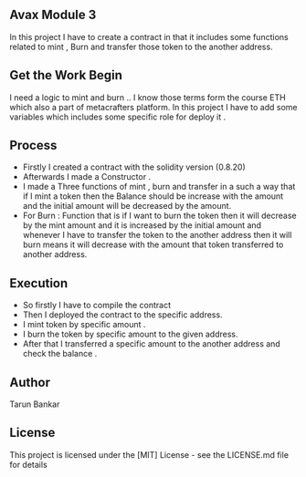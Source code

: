 ## Avax Module 3 
In this project I have to create a contract in that it includes some functions related to mint , Burn and transfer those token to the another address.

## Get the Work Begin 
I need a logic to mint and burn .. I know those terms form the course ETH which also a part of metacrafters platform. In this project I have to add some variables which includes some specific role for deploy it .

## Process 
* Firstly I created a contract with the solidity version (0.8.20)
* Afterwards I made a Constructor .
* I made a Three functions of mint , burn and transfer in a such a way that if I mint a token then the  Balance should be increase with the amount and the initial amount will be decreased by the amount.
* For Burn :  Function that is if I want to burn the token then it will decrease by the mint amount and it is increased by the initial amount and whenever I have to transfer the token to the another address then it will burn means it will decrease with the amount that token transferred to another address.

## Execution 
* So firstly I have to compile the contract 
* Then I deployed the contract to the specific address.
* I mint token by specific amount .
* I burn the token by specific amount to the given address. 
* After that I transferred a specific amount to the another address and check the balance .

## Author 
Tarun Bankar 

## License
This project is licensed under the [MIT] License - see the LICENSE.md file for details
